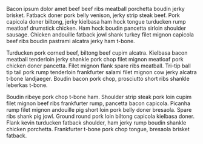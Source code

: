 ---
---

Bacon ipsum dolor amet beef beef ribs meatball porchetta boudin jerky brisket. Fatback doner pork belly venison, jerky strip steak beef. Pork capicola doner biltong, jerky kielbasa ham hock tongue turducken rump meatloaf drumstick chicken. Ham hock boudin pancetta sirloin shoulder sausage. Chicken andouille fatback jowl shank turkey filet mignon capicola beef ribs boudin pastrami alcatra jerky ham t-bone.

Turducken pork corned beef, biltong beef cupim alcatra. Kielbasa bacon meatball tenderloin jerky shankle pork chop filet mignon meatloaf pork chicken doner pancetta. Filet mignon flank spare ribs meatball. Tri-tip ball tip tail pork rump tenderloin frankfurter salami filet mignon cow jerky alcatra t-bone landjaeger. Boudin bacon pork chop, prosciutto short ribs shankle leberkas t-bone.

Boudin ribeye pork chop t-bone ham. Shoulder strip steak pork loin cupim filet mignon beef ribs frankfurter rump, pancetta bacon capicola. Picanha rump filet mignon andouille pig short loin pork belly doner bresaola. Spare ribs shank pig jowl. Ground round pork loin biltong capicola kielbasa doner. Flank kevin turducken fatback shoulder, ham jerky rump boudin shankle chicken porchetta. Frankfurter t-bone pork chop tongue, bresaola brisket fatback.